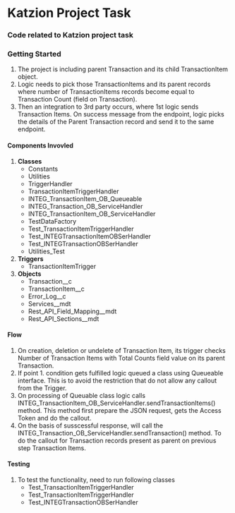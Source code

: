 # Katzion Project Task 
### Code related to Katzion project task

### Getting Started
1. The project is including parent Transaction and its child TransactionItem object. 
2. Logic needs to pick those TransactionItems and its parent records where number of TransactionItems records become equal to Transaction Count (field on Transaction).
3. Then an integration to 3rd party occurs, where 1st logic sends Transaction Items. On success message from the endpoint, logic picks the details of the Parent Transaction record and send it to the same endpoint.

#### Components Invovled
1. **Classes**
    - Constants
    - Utilities
    - TriggerHandler
    - TransactionItemTriggerHandler
    - INTEG_TransactionItem_OB_Queueable
    - INTEG_Transaction_OB_ServiceHandler
    - INTEG_TransactionItem_OB_ServiceHandler
    - TestDataFactory
    - Test_TransactionItemTriggerHandler
    - Test_INTEGTransactionItemOBSerHandler
    - Test_INTEGTransactionOBSerHandler
    - Utilities_Test
 2. **Triggers**
    - TransactionItemTrigger
 3. **Objects**
    - Transaction__c
    - TransactionItem__c
    - Error_Log__c
    - Services__mdt
    - Rest_API_Field_Mapping__mdt
    - Rest_API_Sections__mdt
  
  #### Flow
  1. On creation, deletion or undelete of Transaction Item, its trigger checks Number of Transaction Items with Total Counts field value on its parent Transaction.
  2. If point 1. condition gets fulfilled logic queued a class using Queueable interface. This is to avoid the restriction that do not allow any callout from the Trigger.
  3. On processing of Queuable class logic calls INTEG_TransactionItem_OB_ServiceHandler.sendTransactionItems() method. This method first prepare the JSON request, gets the Access Token and do the callout. 
  4. On the basis of susscessful response, will call the INTEG_Transaction_OB_ServiceHandler.sendTransaction() method. To do the callout for Transaction records present as parent on previous step Transaction Items.
  
  #### Testing
  1. To test the functionality, need to run following classes
     - Test_TransactionItemTriggerHandler
     - Test_TransactionItemTriggerHandler
     - Test_INTEGTransactionOBSerHandler
  
 
